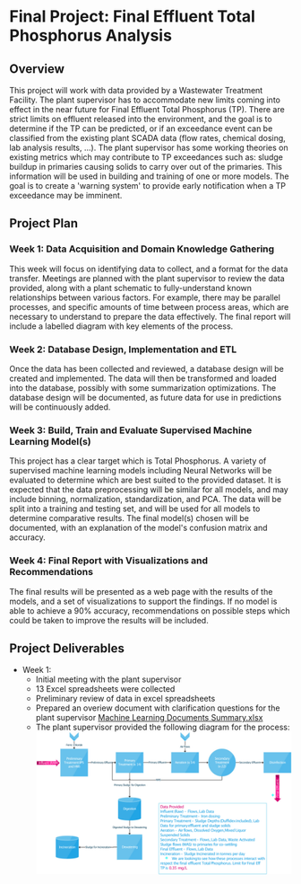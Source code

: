 # Final Project: Final Effluent Total Phosphorus Analysis

## Overview 
This project will work with data provided by a Wastewater Treatment Facility. The plant supervisor has to accommodate new limits coming into effect in the near future for Final Effluent Total Phosphorus (TP). There are strict limits on effluent released into the environment, and the goal is to determine if the TP can be predicted, or if an exceedance event can be classified from the existing plant SCADA data (flow rates, chemical dosing, lab analysis results, ...). The plant supervisor has some working theories on existing metrics which may contribute to TP exceedances such as: sludge buildup in primaries causing solids to carry over out of the primaries. This information will be used in building and training of one or more models. The goal is to create a 'warning system' to provide early notification when a TP exceedance may be imminent.
## Project Plan
### Week 1: Data Acquisition and Domain Knowledge Gathering
This week will focus on identifying data to collect, and a format for the data transfer. Meetings are planned with the plant supervisor to review the data provided, along with a plant schematic to fully-understand known relationships between various factors. For example, there may be parallel processes, and specific amounts of time between process areas, which are necessary to understand to prepare the data effectively. The final report will include a labelled diagram with key elements of the process.
### Week 2: Database Design, Implementation and ETL
Once the data has been collected and reviewed, a database design will be created and implemented. The data will then be transformed and loaded into the database, possibly with some summarization optimizations. The database design will be documented, as future data for use in predictions will be continuously added.
### Week 3: Build, Train and Evaluate Supervised Machine Learning Model(s) 
This project has a clear target which is Total Phosphorus. A variety of supervised machine learning models including Neural Networks will be evaluated to determine which are best suited to the provided dataset. It is expected that the data preprocessing will be similar for all models, and may include binning, normalization, standardization, and PCA. The data will be split into a training and testing set, and will be used for all models to determine comparative results. The final model(s) chosen will be documented, with an explanation of the model's confusion matrix and accuracy.
### Week 4: Final Report with Visualizations and Recommendations
The final results will be presented as a web page with the results of the models, and a set of visualizations to support the findings. If no model is able to achieve a 90% accuracy, recommendations on possible steps which could be taken to improve the results will be included.

## Project Deliverables

- Week 1: 
    - Initial meeting with the plant supervisor
    - 13 Excel spreadsheets were collected
    - Preliminary review of data in excel spreadsheets
    - Prepared an overiew document with clarification questions for the plant supervisor [Machine Learning Documents Summary.xlsx](https://github.com/Hala-INTJ/Final_Project/blob/main/Resources/Machine%20Learning%20Documents%20Summary.xlsx)
    - The plant supervisor provided the following diagram for the process:
    ![](https://github.com/Hala-INTJ/Final_Project/blob/main/Resources/Process.png)

